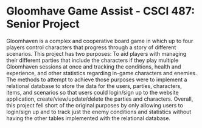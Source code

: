 # Gloomhave Game Assist - CSCI 487: Senior Project

Gloomhaven is a complex and cooperative board game in which up to four players control characters that progress through a story of different scenarios. This project has two purposes: To aid players with managing their different parties that include the characters if they play multiple Gloomhaven sessions at once and tracking the conditions, health and experience, and other statistics regarding in-game characters and enemies. The methods to attempt to achieve those purposes were to implement a relational database to store the data for the users, parties, characters, items, and scenarios so that users could login/sign up to the website application, create/view/update/delete the parties and characters. Overall, this project fell short of the original purposes by only allowing users to login/sign up and to track just the enemy conditions and statistics without having the other tables implemented with the relational database.
